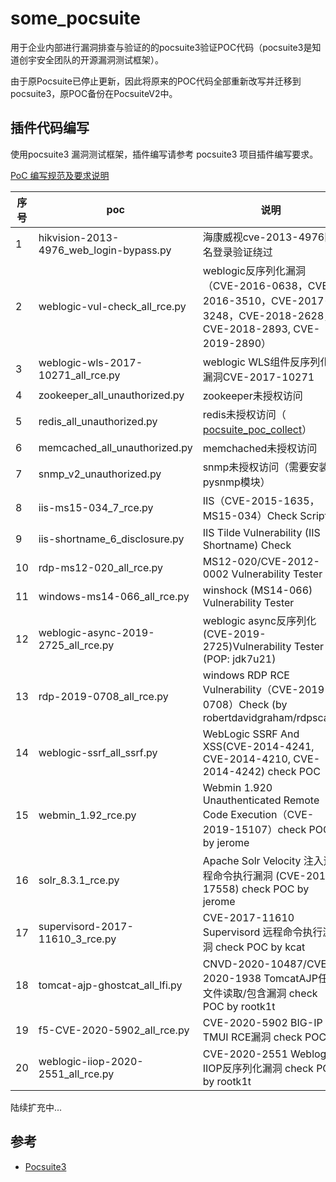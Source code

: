 # some_pocsuite



用于企业内部进行漏洞排查与验证的的pocsuite3验证POC代码（pocsuite3是知道创宇安全团队的开源漏洞测试框架）。

由于原Pocsuite已停止更新，因此将原来的POC代码全部重新改写并迁移到pocsuite3，原POC备份在PocsuiteV2中。



## 插件代码编写

使用pocsuite3 漏洞测试框架，插件编写请参考 pocsuite3 项目插件编写要求。

[PoC 编写规范及要求说明](https://github.com/knownsec/pocsuite3/blob/master/docs/CODING.md)

| 序号 | poc                                     | 说明                                                         |
| ---- | --------------------------------------- | ------------------------------------------------------------ |
| 1    | hikvision-2013-4976_web_login-bypass.py | 海康威视cve-2013-4976匿名登录验证绕过                        |
| 2    | weblogic-vul-check_all_rce.py           | weblogic反序列化漏洞（CVE-2016-0638，CVE-2016-3510，CVE-2017-3248，CVE-2018-2628，CVE-2018-2893, CVE-2019-2890） |
| 3    | weblogic-wls-2017-10271_all_rce.py      | weblogic WLS组件反序列化漏洞CVE-2017-10271                   |
| 4    | zookeeper_all_unauthorized.py           | zookeeper未授权访问                                          |
| 5    | redis_all_unauthorized.py               | redis未授权访问（ [pocsuite_poc_collect](https://github.com/njcx/pocsuite_poc_collect)） |
| 6    | memcached_all_unauthorized.py           | memchached未授权访问                                         |
| 7    | snmp_v2_unauthorized.py                 | snmp未授权访问（需要安装pysnmp模块）                         |
| 8    | iis-ms15-034_7_rce.py                   | IIS（CVE-2015-1635，MS15-034）Check Script                   |
| 9    | iis-shortname_6_disclosure.py           | IIS Tilde Vulnerability (IIS Shortname) Check                |
| 10   | rdp-ms12-020_all_rce.py                 | MS12-020/CVE-2012-0002 Vulnerability Tester                  |
| 11   | windows-ms14-066_all_rce.py             | winshock (MS14-066) Vulnerability Tester                     |
| 12   | weblogic-async-2019-2725_all_rce.py     | weblogic async反序列化(CVE-2019-2725)Vulnerability Tester (POP: jdk7u21) |
| 13   | rdp-2019-0708_all_rce.py                | windows RDP RCE Vulnerability（CVE-2019-0708）Check (by  robertdavidgraham/rdpscan) |
| 14   | weblogic-ssrf_all_ssrf.py               | WebLogic SSRF And XSS(CVE-2014-4241, CVE-2014-4210, CVE-2014-4242) check POC |
| 15   | webmin_1.92_rce.py                      | Webmin 1.920 Unauthenticated Remote Code Execution（CVE-2019-15107）check POC by jerome |
| 16   | solr_8.3.1_rce.py                       | Apache Solr Velocity 注入远程命令执行漏洞 (CVE-2019-17558) check POC by jerome |
| 17   | supervisord-2017-11610_3_rce.py         | CVE-2017-11610 Supervisord 远程命令执行漏洞 check POC by kcat |
| 18   | tomcat-ajp-ghostcat_all_lfi.py          | CNVD-2020-10487/CVE-2020-1938  TomcatAJP任意文件读取/包含漏洞 check POC by rootk1t |
| 19   | f5-CVE-2020-5902_all_rce.py             | CVE-2020-5902 BIG-IP TMUI RCE漏洞 check POC                  |
| 20  | weblogic-iiop-2020-2551_all_rce.py             | CVE-2020-2551 Weblogic IIOP反序列化漏洞 check POC by rootk1t |

陆续扩充中...



## 参考

- [Pocsuite3](https://github.com/knownsec/pocsuite3/)

